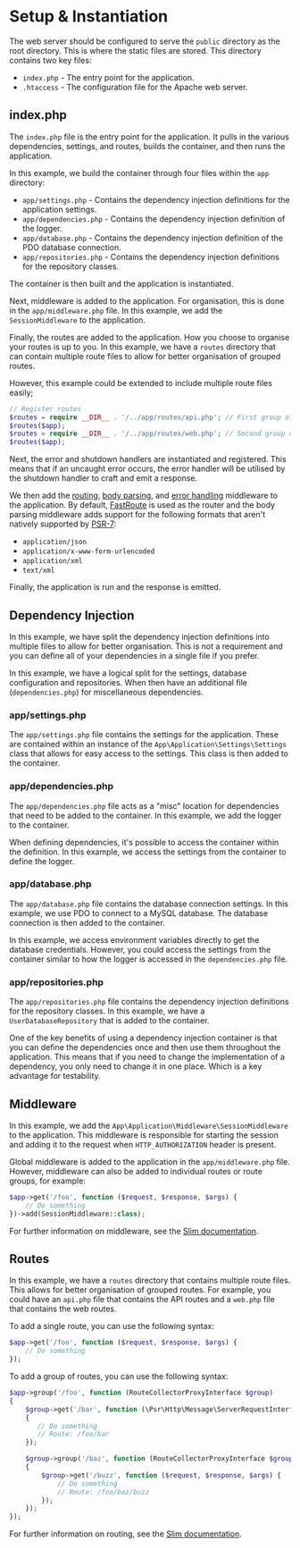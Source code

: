 # Setup & Instantiation

The web server should be configured to serve the `public` directory as the root
directory. This is where the static files are stored. This directory contains
two key files:

- `index.php` - The entry point for the application.
- `.htaccess` - The configuration file for the Apache web server.

## index.php

The `index.php` file is the entry point for the application. It pulls in the
various dependencies, settings, and routes, builds the container, and then
runs the application.

In this example, we build the container through four files within the `app`
directory:

- `app/settings.php` - Contains the dependency injection definitions for the
  application settings.
- `app/dependencies.php` - Contains the dependency injection definition of the
  logger.
- `app/database.php` - Contains the dependency injection definition of the PDO
  database connection.
- `app/repositories.php` - Contains the dependency injection definitions for
  the repository classes.

The container is then built and the application is instantiated.

Next, middleware is added to the application. For organisation, this is done
in the `app/middleware.php` file. In this example, we add the
`SessionMiddleware` to the application.

Finally, the routes are added to the application. How you choose to organise
your routes is up to you. In this example, we have a `routes` directory that
can contain multiple route files to allow for better organisation of grouped
routes.

However, this example could be extended to include multiple route files
easily;

```php
// Register routes
$routes = require __DIR__ . '/../app/routes/api.php'; // First group of routes
$routes($app);
$routes = require __DIR__ . '/../app/routes/web.php'; // Second group of routes
$routes($app);
```

Next, the error and shutdown handlers are instantiated and registered. This
means that if an uncaught error occurs, the error handler will be utilised by
the shutdown handler to craft and emit a response.

We then add the
[routing](https://www.slimframework.com/docs/v4/middleware/routing.html),
[body parsing](https://www.slimframework.com/docs/v4/middleware/body-parsing.html),
and [error handling](https://www.slimframework.com/docs/v4/middleware/error-handling.html)
middleware to the application. By default,
[FastRoute](https://github.com/nikic/FastRoute) is used as the router and the
body parsing middleware adds support for the following formats that aren't
natively supported by [PSR-7](https://www.php-fig.org/psr/psr-7/):

- `application/json`
- `application/x-www-form-urlencoded`
- `application/xml`
- `text/xml`

Finally, the application is run and the response is emitted.

## Dependency Injection

In this example, we have split the dependency injection definitions into
multiple files to allow for better organisation. This is not a requirement and
you can define all of your dependencies in a single file if you prefer.

In this example, we have a logical split for the settings, database
configuration and repositories. When then have an additional file
(`dependencies.php`) for miscellaneous dependencies.

### app/settings.php

The `app/settings.php` file contains the settings for the application. These
are contained within an instance of the `App\Application\Settings\Settings`
class that allows for easy access to the settings. This class is then added to
the container.

### app/dependencies.php

The `app/dependencies.php` file acts as a "misc" location for dependencies that
need to be added to the container. In this example, we add the logger to the
container.

When defining dependencies, it's possible to access the container within the
definition. In this example, we access the settings from the container to
define the logger.

### app/database.php

The `app/database.php` file contains the database connection settings. In this
example, we use PDO to connect to a MySQL database. The database connection
is then added to the container.

In this example, we access environment variables directly to get the database
credentials. However, you could access the settings from the container similar
to how the logger is accessed in the `dependencies.php` file.

### app/repositories.php

The `app/repositories.php` file contains the dependency injection definitions
for the repository classes. In this example, we have a `UserDatabaseRepository`
that is added to the container.

One of the key benefits of using a dependency injection container is that you
can define the dependencies once and then use them throughout the application.
This means that if you need to change the implementation of a dependency, you
only need to change it in one place. Which is a key advantage for testability.

## Middleware

In this example, we add the `App\Application\Middleware\SessionMiddleware` to
the application. This middleware is responsible for starting the session and
adding it to the request when `HTTP_AUTHORIZATION` header is present.

Global middleware is added to the application in the `app/middleware.php`
file. However, middleware can also be added to individual routes or route
groups, for example:

```php
$app->get('/foo', function ($request, $response, $args) {
    // Do something
})->add(SessionMiddleware::class);
```

For further information on middleware, see the
[Slim documentation](https://www.slimframework.com/docs/v4/concepts/middleware.html).

## Routes

In this example, we have a `routes` directory that contains multiple route
files. This allows for better organisation of grouped routes. For example,
you could have an `api.php` file that contains the API routes and a
`web.php` file that contains the web routes.

To add a single route, you can use the following syntax:

```php
$app->get('/foo', function ($request, $response, $args) {
    // Do something
});
```

To add a group of routes, you can use the following syntax:

```php
$app->group('/foo', function (RouteCollectorProxyInterface $group)
{
    $group->get('/bar', function (\Psr\Http\Message\ServerRequestInterface $request, \Psr\Http\Message\ResponseInterface $response)
    {
       // Do something
       // Route: /foo/bar
    });

    $group->group('/baz', function (RouteCollectorProxyInterface $group)
    {
        $group->get('/buzz', function ($request, $response, $args) {
            // Do something
            // Route: /foo/baz/buzz
        });
    });
});
```

For further information on routing, see the
[Slim documentation](https://www.slimframework.com/docs/v4/objects/routing.html).
